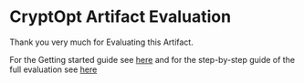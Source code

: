 # CryptOpt Artifact Evaluation 
Thank you very much for Evaluating this Artifact.

For the Getting started guide see [here](./README_getting_started.md) and for the step-by-step guide of the full evaluation see [here](./README_full.md)
